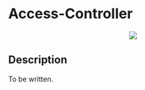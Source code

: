 # Access-Controller
<p align="center">
    <img src="https://img.shields.io/badge/Plugin_Version-0.1.2-blue.svg?longCache=true&style=flat-square"/>
</p>

## Description
To be written.

<!-- ## Application Programming Interface
The API documentation for this module can be found
[here](https://embeddedmontiarc.github.io/Elysium/plugins/access-controller/docs). -->